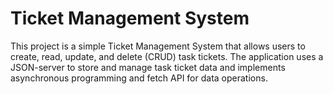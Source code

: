 # Ticket Management System

This project is a simple Ticket Management System that allows users to create, read, update, and delete (CRUD) task tickets. The application uses a JSON-server to store and manage task ticket data and implements asynchronous programming and fetch API for data operations.